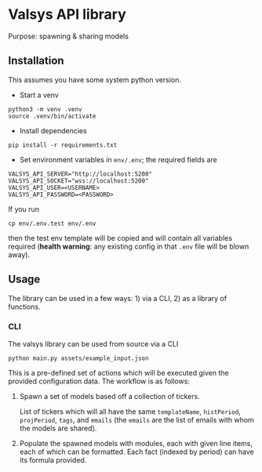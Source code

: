 # Valsys API library

Purpose: spawning & sharing models



## Installation
This assumes you have some system python version.
- Start a venv
```
python3 -m venv .venv
source .venv/bin/activate
```
- Install dependencies
```
pip install -r requirements.txt
```
- Set environment variables in `env/.env`; the required fields are
```
VALSYS_API_SERVER="http://localhost:5200"
VALSYS_API_SOCKET="wss://localhost:5200"
VALSYS_API_USER=<USERNAME>
VALSYS_API_PASSWORD=<PASSWORD>
```
If you run
```
cp env/.env.test env/.env
```
then the test env template will be copied and will contain all variables required (**health warning**: any existing config in that `.env` file will be blown away).

## Usage
The library can be used in a few ways: 1) via a CLI, 2) as a library of functions.
### CLI
The valsys library can be used from source via a CLI
```
python main.py assets/example_input.json
```
This is a pre-defined set of actions which will be executed given the provided configuration data.
The workflow is as follows:

1)  Spawn a set of models based off a collection of tickers. 

    List of tickers which will all have the same `templateName`, `histPeriod`, `projPeriod`, `tags`, and `emails` (the `emails` are the list of emails with whom the models are shared).

2) Populate the spawned models with modules, each with given line items, each of which can be formatted. Each fact (indexed by period) can have its formula provided.